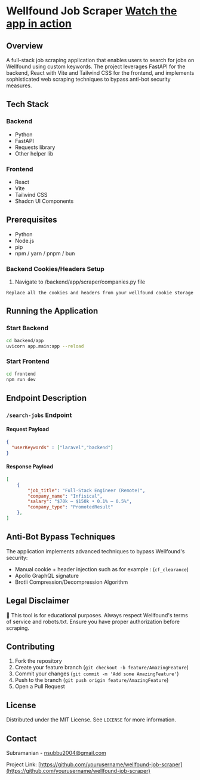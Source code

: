 # Wellfound Job Scraper [Watch the app in action](https://www.dropbox.com/scl/fi/ijfxociwr6569i78wasqf/demo_working_wf_scraping.mov?rlkey=6o5s08lud20x2fqbxko3jo0n5&st=87lr7t46&dl=0)

## Overview

A full-stack job scraping application that enables users to search for jobs on Wellfound using custom keywords. The project leverages FastAPI for the backend, React with Vite and Tailwind CSS for the frontend, and implements sophisticated web scraping techniques to bypass anti-bot security measures.

## Tech Stack

### Backend
- Python
- FastAPI
- Requests library
- Other helper lib

### Frontend
- React
- Vite
- Tailwind CSS
- Shadcn UI Components

## Prerequisites

- Python 
- Node.js
- pip
- npm / yarn / pnpm / bun


### Backend Cookies/Headers Setup

1. Navigate to /backend/app/scraper/companies.py file
```
Replace all the cookies and headers from your wellfound cookie storage
```

## Running the Application

### Start Backend
```bash
cd backend/app
uvicorn app.main:app --reload   
```

### Start Frontend
```bash
cd frontend
npm run dev
```

## Endpoint Description

### `/search-jobs` Endpoint

#### Request Payload
```json
{
  "userKeywords" : ["laravel","backend"]
}
```

#### Response Payload
```json
[
    {
        "job_title": "Full-Stack Engineer (Remote)",
        "company_name": "Infisical",
        "salary": "$70k – $150k • 0.1% – 0.5%",
        "company_type": "PromotedResult"
    },
]
```

## Anti-Bot Bypass Techniques

The application implements advanced techniques to bypass Wellfound's security:

- Manual cookie + header injection such as for example : (`cf_clearance`)
- Apollo GraphQL signature
- Brotli Compression/Decompression Algorithm

## Legal Disclaimer

🚨 This tool is for educational purposes. Always respect Wellfound's terms of service and robots.txt. Ensure you have proper authorization before scraping.

## Contributing

1. Fork the repository
2. Create your feature branch (`git checkout -b feature/AmazingFeature`)
3. Commit your changes (`git commit -m 'Add some AmazingFeature'`)
4. Push to the branch (`git push origin feature/AmazingFeature`)
5. Open a Pull Request

## License

Distributed under the MIT License. See `LICENSE` for more information.

## Contact

Subramanian - nsubbu2004@gmail.com

Project Link: [https://github.com/yourusername/wellfound-job-scraper](https://github.com/yourusername/wellfound-job-scraper)
